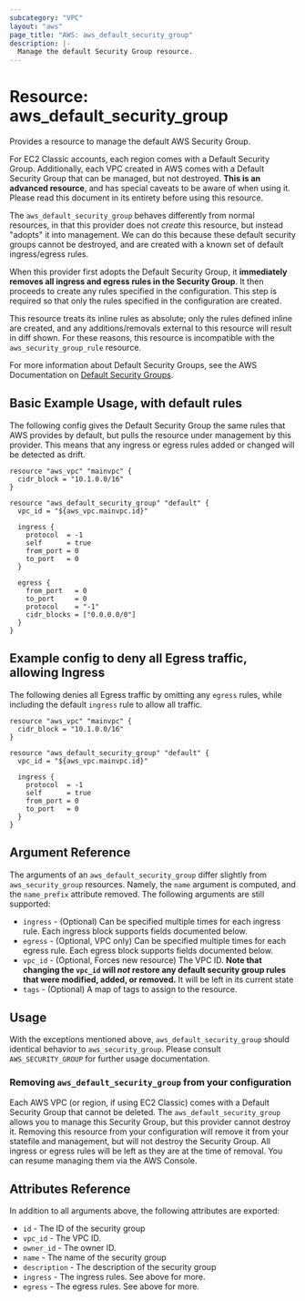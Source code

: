 ```yaml
---
subcategory: "VPC"
layout: "aws"
page_title: "AWS: aws_default_security_group"
description: |-
  Manage the default Security Group resource.
---
```


# Resource: aws_default_security_group

Provides a resource to manage the default AWS Security Group.

For EC2 Classic accounts, each region comes with a Default Security Group.
Additionally, each VPC created in AWS comes with a Default Security Group that can be managed, but not
destroyed. **This is an advanced resource**, and has special caveats to be aware
of when using it. Please read this document in its entirety before using this
resource.

The `aws_default_security_group` behaves differently from normal resources, in that
this provider does not _create_ this resource, but instead "adopts" it
into management. We can do this because these default security groups cannot be
destroyed, and are created with a known set of default ingress/egress rules.

When this provider first adopts the Default Security Group, it **immediately removes all
ingress and egress rules in the Security Group**. It then proceeds to create any rules specified in the
configuration. This step is required so that only the rules specified in the
configuration are created.

This resource treats its inline rules as absolute; only the rules defined
inline are created, and any additions/removals external to this resource will
result in diff shown. For these reasons, this resource is incompatible with the
`aws_security_group_rule` resource.

For more information about Default Security Groups, see the AWS Documentation on
[Default Security Groups][aws-default-security-groups].

## Basic Example Usage, with default rules

The following config gives the Default Security Group the same rules that AWS
provides by default, but pulls the resource under management by this provider. This means that
any ingress or egress rules added or changed will be detected as drift.

```hcl
resource "aws_vpc" "mainvpc" {
  cidr_block = "10.1.0.0/16"
}

resource "aws_default_security_group" "default" {
  vpc_id = "${aws_vpc.mainvpc.id}"

  ingress {
    protocol  = -1
    self      = true
    from_port = 0
    to_port   = 0
  }

  egress {
    from_port   = 0
    to_port     = 0
    protocol    = "-1"
    cidr_blocks = ["0.0.0.0/0"]
  }
}
```

## Example config to deny all Egress traffic, allowing Ingress

The following denies all Egress traffic by omitting any `egress` rules, while
including the default `ingress` rule to allow all traffic.

```hcl
resource "aws_vpc" "mainvpc" {
  cidr_block = "10.1.0.0/16"
}

resource "aws_default_security_group" "default" {
  vpc_id = "${aws_vpc.mainvpc.id}"

  ingress {
    protocol  = -1
    self      = true
    from_port = 0
    to_port   = 0
  }
}
```

## Argument Reference

The arguments of an `aws_default_security_group` differ slightly from `aws_security_group`
resources. Namely, the `name` argument is computed, and the `name_prefix` attribute
removed. The following arguments are still supported:

* `ingress` - (Optional) Can be specified multiple times for each
   ingress rule. Each ingress block supports fields documented below.
* `egress` - (Optional, VPC only) Can be specified multiple times for each
      egress rule. Each egress block supports fields documented below.
* `vpc_id` - (Optional, Forces new resource) The VPC ID. **Note that changing
the `vpc_id` will _not_ restore any default security group rules that were
modified, added, or removed.** It will be left in its current state
* `tags` - (Optional) A map of tags to assign to the resource.


## Usage

With the exceptions mentioned above, `aws_default_security_group` should
identical behavior to `aws_security_group`. Please consult `AWS_SECURITY_GROUP`
for further usage documentation.

### Removing `aws_default_security_group` from your configuration

Each AWS VPC (or region, if using EC2 Classic) comes with a Default Security
Group that cannot be deleted. The `aws_default_security_group` allows you to
manage this Security Group, but this provider cannot destroy it. Removing this resource
from your configuration will remove it from your statefile and management, but
will not destroy the Security Group. All ingress or egress rules will be left as
they are at the time of removal. You can resume managing them via the AWS Console.

## Attributes Reference

In addition to all arguments above, the following attributes are exported:

* `id` - The ID of the security group
* `vpc_id` - The VPC ID.
* `owner_id` - The owner ID.
* `name` - The name of the security group
* `description` - The description of the security group
* `ingress` - The ingress rules. See above for more.
* `egress` - The egress rules. See above for more.

[aws-default-security-groups]: http://docs.aws.amazon.com/AWSEC2/latest/UserGuide/using-network-security.html#default-security-group

